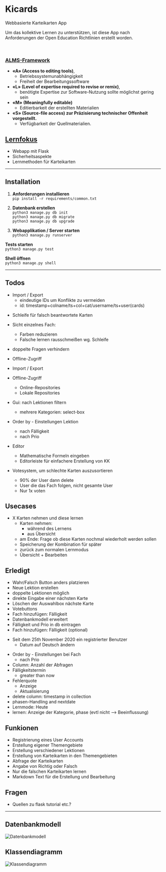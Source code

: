 # Kicards
Webbasierte Karteikarten App <br>

Um das kollektive Lernen zu unterstützen, ist diese App nach Anforderungen der Open Education Richtlinien erstellt worden.<br>

<br>

### <u>**ALMS-Framework**</u> <br>
* **«A» (Access to editing tools)**, <br>
  * Betriebssystemunabhängigkeit <br>
  * Freiheit  der  Bearbeitungssoftware <br>
* **«L» (Level of expertise required to revise or remix)**, <br>
  * benötigte Expertise zur Software-Nutzung sollte möglichst  gering  sein <br>
* **«M» (Meaningfully editable)** <br>
	* Editierbarkeit  der erstellten Materialien <br>
* **«S» (Source-file access) zur Präzisierung technischer Offenheit vorgestellt.** <br>
  * Verfügbarkeit der Quellmaterialien. <br>



## <u>**Lernfokus</u>**
- Webapp mit Flask
- Sicherheitsaspekte
- Lernmethoden für Karteikarten


<hr>

## Installation
1. **Anforderungen installieren** <br>
  ```pip install -r requirements/common.txt```

2. **Datenbank erstellen**<br>
  ```python3 manage.py db init```<br>
    ```python3 manage.py db migrate```<br>
  ```python3 manage.py db upgrade```

3. **Webapplikation / Server starten** <br>
    ```python3 manage.py runserver```



  **Tests starten** <br>
  ```python3 manage.py test```

  **Shell öffnen** <br>
  ```python3 manage.py shell```
<hr>



## Todos
* Import / Export 
  - eindeutige IDs um Konflikte zu vermeiden
  - id: timestamp+colname/ts+col+cat/username/ts+user(cards)
- Schleife für falsch beantwortete Karten
- Sicht einzelnes Fach: 
  - Farben reduzieren
  - Falsche lernen rausschmeißen wg. Schleife

- doppelte Fragen verhindern

- Offline-Zugriff
* Import / Export 

- Offline-Zugriff
  - Online-Repositories
  - Lokale Repositories

- Gui: nach Lektionen filtern
  - mehrere Kategorien: select-box

- Order by - Einstellungen Lektion
  - nach Fälligkeit 
  - nach Prio

- Editor 
  - Mathematische Formeln eingeben
  - Editorleiste für einfachere Erstellung von KK

- Votesystem, um schlechte Karten auszusortieren
  - 90% der User dann delete
  - User die das Fach folgen, nicht gesamte User
  - Nur 1x voten


## Usecases 
- X Karten nehmen und diese lernen
    - Karten nehmen: 
        - während des Lernens
        - aus Übersicht 
    - am Ende: Frage ob diese Karten nochmal wiederholt werden sollen
    - Speicherung der Kombination für später 
    - zurück zum normalen Lernmodus
    - Übersicht + Bearbeiten


## Erledigt
- Wahr/Falsch Button anders platzieren
- Neue Lektion erstellen
- doppelte Lektionen möglich
- direkte Eingabe einer nächsten Karte
- Löschen der Auswahlbox nächste Karte
- Votebuttons
- Fach hinzufügen: Fälligkeit
- Datenbankmodell erweitert
- Fälligkeit und Prio in db eintragen
- Fach hinzufügen: Fälligkeit (optional)
* Seit dem 25th November 2020 ein registrierter Benutzer
  * Datum auf Deutsch ändern
- Order by - Einstellungen bei Fach
  - nach Prio
- Column: Anzahl der Abfragen
- Fälligkeitstermin 
  - greater than now
- Fehlerquote
  - Anzeige
  - Aktualisierung
- delete column: timestamp in collection 
- phasen-Handling and nextdate
- Lernmode: Heute
- lernen: Anzeige der Kategorie, phase (evtl nicht --> Beeinflussung)


## Funkionen
- Registrierung eines User Accounts
- Erstellung eigener Themengebiete  
- Erstellung verschiedener Lektionen
- Erstellung von Karteikarten in den Themengebieten
- Abfrage der Karteikarten
- Angabe von Richtig oder Falsch
- Nur die falschen Karteikarten lernen
- Markdown Text für die Erstellung und Bearbeitung

## Fragen
- Quellen zu flask tutorial etc.? 




<hr>

## Datenbankmodell
![Datenbankmodell](/img/Datenbankmodell.png)

## Klassendiagramm
![Klassendiagramm](/img/Klassendiagramm.png)
